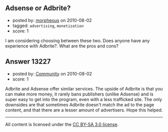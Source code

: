 ## Adsense or Adbrite?

- posted by: [morpheous](https://stackexchange.com/users/-1/3365-morpheous) on 2010-08-02
- tagged: `advertising`, `monetization`
- score: 1

I am considering choosing between these two. Does anyone have any experience with Adbrite?. What are the pros and cons?


## Answer 13227

- posted by: [Community](https://stackexchange.com/users/-1/-1-community) on 2010-08-02
- score: 1

Adbrite and Adsense offer similar services. The upside of Adbrite is that you can make more money, it rarely bans publishers (unlike Adsense) and is super easy to get into the program, even with a less trafficked site. The only downsides are that sometimes Adbrite doesn't match the ad to the page content, and that there are a lesser amount of advertisers. Hope this helped.



---

All content is licensed under the [CC BY-SA 3.0 license](https://creativecommons.org/licenses/by-sa/3.0/).
